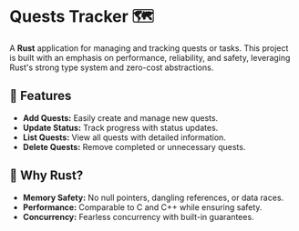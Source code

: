 # Quests Tracker 🗺️

A **Rust** application for managing and tracking quests or tasks. This project is built with an emphasis on performance, reliability, and safety, leveraging Rust's strong type system and zero-cost abstractions.

## 🚀 Features

- **Add Quests:** Easily create and manage new quests.
- **Update Status:** Track progress with status updates.
- **List Quests:** View all quests with detailed information.
- **Delete Quests:** Remove completed or unnecessary quests.

## 🦀 Why Rust?

- **Memory Safety:** No null pointers, dangling references, or data races.
- **Performance:** Comparable to C and C++ while ensuring safety.
- **Concurrency:** Fearless concurrency with built-in guarantees.
